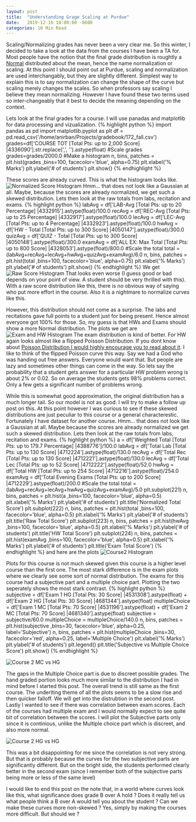 ```yaml
---
layout: post
title:  "Understanding Grage Scaling at Purdue"
date:   2019-12-16 10:00:00 -0600
categories: 10 Min Read
---
```

Scaling/Normalizing grades has never been a very clear me. So this winter, I decided to take a look at the data from the courses I have been a TA for. Most people have the notion that the final grade distribution is roughtly a [Normal](https://en.wikipedia.org/wiki/Normal_distribution) distributed about the mean, hence the name normalization or scaling. At this point I should point out at Purdue, scaling and normalization are used interchangably, but they are slightly different. Simplest way to explain this is to say normalization can change the shape of the curve but scaling merely changes the scales. So when professors say scaling I believe they mean normalizing. However I have found these two terms used so inter-changeably that it best to decide the meaning depending on the context.

Lets look at the final grades for a course. I will use panadas and matplotlib for data processing and vizualization.
{% highlight python %}
import pandas as pd
import matplotlib.pyplot as plt
df = pd.read_csv('/home/anirban/Projects/gradebook/172_fall.csv') 
grades=df['COURSE TOT [Total Pts: up to 2,000 Score] |4336090'].str.replace(',', '').astype(float)
#Scale grades
grades=grades/2000.0
#Make a histogram
n, bins, patches = plt.hist(grades ,bins=100, facecolor='blue', alpha=0.75)
plt.xlabel('% Marks')
plt.ylabel('# of students')
plt.show()
{% endhighlight %}

These scores are already curved. This is what the histogram looks like. 
![Normalized Score Histogram]({{site.url}}{{site.baseurl}}/images/gradebook/norm_cum_sc.png)
Hmm... that does not look like a Gaussian at all. Maybe, because the scores are already normalized, we get such a skewed distribution. Lets then look at the raw totals from labs, recitation and exams. 
{% highlight python %}
labAvg = df['LAB-Avg [Total Pts: up to 20 Percentage] |4332915'].astype(float)/100.0
recAvg = df['REC-Avg [Total Pts: up to 25 Percentage] |4332917'].astype(float)/100.0
lecAvg = df['LEC-Avg [Total Pts: up to 4 Percentage] |4332923'].astype(float)/100.0
hwAvg = df['HW - Total [Total Pts: up to 300 Score] |4050147'].astype(float)/300.0
quizAvg = df['QUIZ - Total [Total Pts: up to 300 Score] |4050148'].astype(float)/300.0
examAvg = df['ALL EX: Max Total [Total Pts: up to 800 Score] |4328053'].astype(float)/800.0
#Scale the total
total = (labAvg+recAvg+lecAvg+hwAvg+quizAvg+examAvg)/6.0
n, bins, patches = plt.hist(total ,bins=100, facecolor='blue', alpha=0.75)
plt.xlabel('% Marks')
plt.ylabel('# of students')
plt.show()
{% endhighlight %}
We get 
![Raw Score Histogram]({{site.url}}{{site.baseurl}}/images/gradebook/cum_sc.png)
That looks even worse (I guess good or bad depends on your point of view. A student should be very thrilled with this). With a raw score distribution like this, there is no obvious way of saying who put more effort in the course. Also it is a nightmare to normalize curves like this.

However, this distribution should not come as a surprise. The labs and recitations gave full points to a student just for being present. Hence almost everyone got 100% for those. So, my guess is that HWs and Exams should show a more Normal distribution. The plots we get are 
![Exam and HW Histogram]({{site.url}}{{site.baseurl}}/images/gradebook/exam_hw_raw.png)
The exam distribution is kind of better. For HW again looks almost like a flipped Poisson Distribution. If you dont know about [Poisson Distribution I would highly encourage you to read about it](https://en.wikipedia.org/wiki/Poisson_distribution). I like to think of the flipped Poisson curve this way. Say we had a God who was handing out free answers. Everyone would want that. But people are lazy and sometimes other things can come in the way. So lets say the probability that a student gets answer for a particular HW problem wrong is about 2% or 0.02. So on average the students gets 98% problems correct. Only a few gets a significant number of problems wrong. 


While this is somewhat good approximation, the original distribution has a much longer tail. So our model is not as good. I will try to make a follow up post on this. At this point however I was curious to see if these skewed distributions are just peculiar to this course or a general characterestic. Fortunately I have dataset for another course.
Hmm... that does not look like a Gaussian at all. Maybe because the scores are already normalized we get such a skewed distribution. Lets then look at the raw totals from labs, recitation and exams. 
{% highlight python %}
a = df['Weighted Total [Total Pts: up to 179.7 Percentage] |4388776']/100.0
labAvg = df['Total Lab [Total Pts: up to 130 Score] |4712224'].astype(float)/130.0
recAvg = df['Total Rec [Total Pts: up to 130 Score] |4712221'].astype(float)/130.0
lecAvg = df['Total Lec [Total Pts: up to 52 Score] |4712222'].astype(float)/52.0
hwAvg = df['Total HW [Total Pts: up to 254 Score] |4712216'].astype(float)/254.0
examAvg = df['Total Evening Exams [Total Pts: up to 200 Score] |4712229'].astype(float)/200.0
#Scale the total
total = (labAvg+recAvg+lecAvg+hwAvg+quizAvg+examAvg)/5.0
plt.subplot(221)
n, bins, patches = plt.hist(a ,bins=100, facecolor='blue', alpha=0.5)
plt.xlabel('% Marks')
plt.ylabel('# of students')
plt.title('Normalized Total Score')
plt.subplot(222)
n, bins, patches = plt.hist(total ,bins=100, facecolor='blue', alpha=0.5)
plt.xlabel('% Marks')
plt.ylabel('# of students')
plt.title('Raw Total Score')
plt.subplot(223)
n, bins, patches = plt.hist(hwAvg ,bins=100, facecolor='blue', alpha=0.5)
plt.xlabel('% Marks')
plt.ylabel('# of students')
plt.title('HW Total Score')
plt.subplot(224)
n, bins, patches = plt.hist(examAvg ,bins=100, facecolor='blue', alpha=0.5)
plt.xlabel('% Marks')
plt.ylabel('# of students')
plt.title('Exam Total Score')
{% endhighlight %}
and here are the plots 
![Course2 Histogram]({{site.url}}{{site.baseurl}}/images/gradebook/course2_plots.png)

Plots for this course is not much skewed given this course is a higher level course than the first one. The most stark difference is in the exam plots where we clearly see some sort of normal distribution. The exams for this course had a subjective part and a multiple choice part. Plotting the two seperately shows the most stark contrast.
{% highlight python %}
subjective = df['Exam 1 HG [Total Pts: 30 Score] |4531308'].astype(float) + df['Exam 2 HG [Total Pts: 30 Score] |4681344'].astype(float)
multipleChoice = df['Exam 1 MC [Total Pts: 70 Score] |4531196'].astype(float) + df['Exam 2 MC [Total Pts: 70 Score] |4681340'].astype(float)
subjective = subjective/60.0
multipleChoice = multipleChoice/140.0
n, bins, patches = plt.hist(subjective ,bins=30, facecolor='blue', alpha=0.25, label='Subjective')
n, bins, patches = plt.hist(multipleChoice ,bins=30, facecolor='red', alpha=0.25, label='Multiple Choice')
plt.xlabel('% Marks')
plt.ylabel('# of students')
plt.legend()
plt.title('Subjective vs Multiple Choice Score')
plt.show()
{% endhighlight %}

![Course 2 MC vs HG]({{site.url}}{{site.baseurl}}/images/gradebook/course2_subjectiveVsMc.png)

The gaps in the Multiple Choice part is due to discreet possible grades. The hand graded portion looks much more similar to the distribution I had in mind before I started this post. The overall trend is still same as the first course. The underlting theme of all the plots seems to be a slow rise and then quicker falloff. We will get into the distrubtion in the second post. 
Lastly I wanted to see if there was correlation between exam scores. Each of the courses had multiple exam and I would normally expect to see quite bit of correlation between the scores. I will plot the Subjective parts only since it is continious, unlike the Multiple choice part which is discreet, and also more normal. 

![Course 2 HG vs HG]({{site.url}}{{site.baseurl}}/images/gradebook/course2_subjectiveVssubjective.png)

This was a bit disappointing for me since the correlation is not very strong. But that is probably because the curves for the two subjective parts are significantly different. But on the bright side, the students performed clearly better in the second exam (since I remember both of the subjective parts being more or less of the same level)

I would like to end this post on the note that, in a world where curves look like this, what significance does grade B over A hold ? Does it really tell us what people think a B over A would tell you about the student ? Can we make these curves more non-skewed ? Yes, simply by making the courses more difficult. But should we ? 


[jekyll-docs]: https://jekyllrb.com/docs/home
[jekyll-gh]:   https://github.com/jekyll/jekyll
[jekyll-talk]: https://talk.jekyllrb.com/
